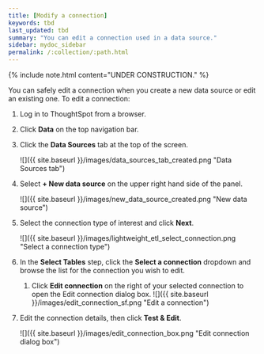 ```yaml
---
title: [Modify a connection]
keywords: tbd
last_updated: tbd
summary: "You can edit a connection used in a data source."
sidebar: mydoc_sidebar
permalink: /:collection/:path.html
---
```

{% include note.html content="UNDER CONSTRUCTION." %}

You can safely edit a connection when you create a new data source or edit an existing one. To edit a connection:

1. Log in to ThoughtSpot from a browser.

2. Click **Data** on the top navigation bar.

3.  Click the **Data Sources** tab at the top of the screen.

    ![]({{ site.baseurl }}/images/data_sources_tab_created.png "Data Sources tab")

4. Select **+ New data source** on the upper right hand side of the panel.

     ![]({{ site.baseurl }}/images/new_data_source_created.png "New data source")

5. Select the connection type of interest and click **Next**.

     ![]({{ site.baseurl }}/images/lightweight_etl_select_connection.png "Select a connection type")

6. In the **Select Tables** step, click the **Select a connection** dropdown and browse the list for the connection you wish to edit.

    1. Click **Edit connection** on the right of your selected connection to open the Edit connection dialog box.
     ![]({{ site.baseurl }}/images/edit_connection_sf.png "Edit a connection")

7. Edit the connection details, then click **Test & Edit**.

     ![]({{ site.baseurl }}/images/edit_connection_box.png "Edit connection dialog box")
